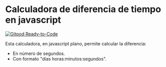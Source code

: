 # Calculadora de diferencia de tiempo en javascript

[![Gitpod Ready-to-Code](https://img.shields.io/badge/Gitpod-Ready--to--Code-blue?logo=gitpod)](https://gitpod.io/#https://github.com/ojgarciab/diferencia-de-tiempo-en-javascript)

Esta calculadora, en javascript plano, permite calcular la diferencia:

* En número de segundos.
* Con formato "días horas:minutos:segundos".

